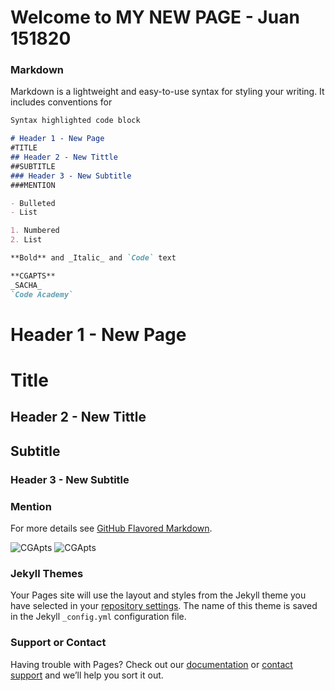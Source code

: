 # Welcome to MY NEW PAGE - Juan 151820

### Markdown

Markdown is a lightweight and easy-to-use syntax for styling your writing. It includes conventions for

```markdown
Syntax highlighted code block

# Header 1 - New Page
#TITLE
## Header 2 - New Tittle
##SUBTITLE
### Header 3 - New Subtitle
###MENTION

- Bulleted
- List

1. Numbered
2. List

**Bold** and _Italic_ and `Code` text

**CGAPTS**
_SACHA_
`Code Academy`

```
# Header 1 - New Page
# Title

## Header 2 - New Tittle
## Subtitle

### Header 3 - New Subtitle
### Mention


For more details see [GitHub Flavored Markdown](https://guides.github.com/features/mastering-markdown/).


![CGApts](https://calagononeapartments.com/wp-content/uploads/2018/05/cala-gonone-apartments-768x576.jpg)
![CGApts](https://calagononeapartments.com/wp-content/uploads/2018/03/icon-calagoapts.png)

### Jekyll Themes

Your Pages site will use the layout and styles from the Jekyll theme you have selected in your [repository settings](https://github.com/Juan151820/firstpage/settings). The name of this theme is saved in the Jekyll `_config.yml` configuration file.

### Support or Contact

Having trouble with Pages? Check out our [documentation](https://help.github.com/categories/github-pages-basics/) or [contact support](https://github.com/contact) and we’ll help you sort it out.
